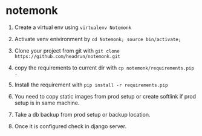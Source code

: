 # notemonk

1) Create a virtual env using `virtualenv Notemonk`

2) Activate venv enivironment by `cd Notemonk; source bin/activate;`

3) Clone your project from git with `git clone https://github.com/headrun/notemonk.git`

4) copy the requirements to current dir with `cp notemonk/requirements.pip .`

5) Install the requirement with `pip install -r requirements.pip`

6) You need to copy static images from prod setup or create softlink if prod setup is in same machine.

7) Take a db backup from prod setup or backup location.

8) Once it is configured check in django server.
